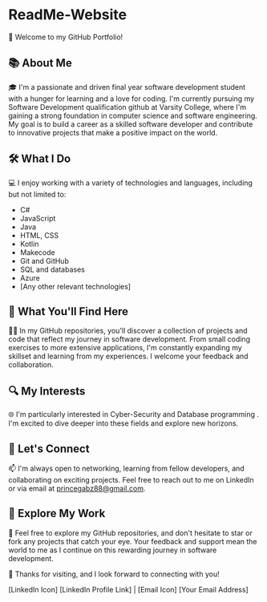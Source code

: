 # ReadMe-Website

👋 Welcome to my GitHub Portfolio!

📚 About Me
-----------------------
🎓 I'm a passionate and driven final year software development student with a hunger for learning and a love for coding. I'm currently pursuing my Software Development qualification github
at Varsity College, where I'm gaining a strong foundation in computer science and software engineering. My goal is to build a career as a skilled software developer and contribute to innovative projects that make a positive impact on the world.

🛠️ What I Do
-----------------------
💻 I enjoy working with a variety of technologies and languages, including but not limited to:
- C#
- JavaScript
- Java
- HTML, CSS
- Kotlin
- Makecode
- Git and GitHub
- SQL and databases
- Azure
- [Any other relevant technologies]

🌟 What You'll Find Here
-----------------------
👨‍💻 In my GitHub repositories, you'll discover a collection of projects and code that reflect my journey in software development. From small coding exercises to more extensive applications, I'm constantly expanding my skillset and learning from my experiences. I welcome your feedback and collaboration.

🔍 My Interests
-----------------------
🌐 I'm particularly interested in Cyber-Security and Database programming . I'm excited to dive deeper into these fields and explore new horizons.

🤝 Let's Connect
-----------------------
📫 I'm always open to networking, learning from fellow developers, and collaborating on exciting projects. Feel free to reach out to me on LinkedIn or via email at princegabz88@gmail.com.

📖 Explore My Work
-----------------------
🔗 Feel free to explore my GitHub repositories, and don't hesitate to star or fork any projects that catch your eye. Your feedback and support mean the world to me as I continue on this rewarding journey in software development.

🚀 Thanks for visiting, and I look forward to connecting with you!

[LinkedIn Icon] [LinkedIn Profile Link] | [Email Icon] [Your Email Address]
